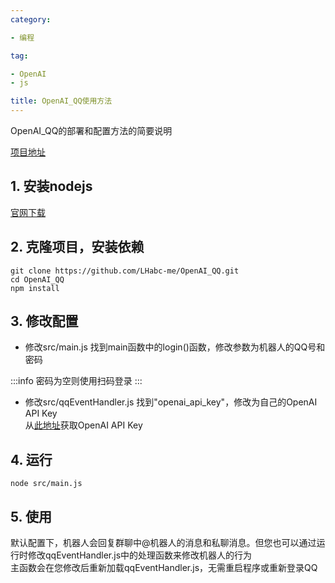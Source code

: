 ```yaml
---
category:

- 编程

tag:

- OpenAI
- js

title: OpenAI_QQ使用方法
---
```

OpenAI_QQ的部署和配置方法的简要说明
<!-- more -->

[项目地址](https://github.com/LHabc-me/OpenAI_QQ)
## 1. 安装nodejs
[官网下载](https://nodejs.org/en/)

## 2. 克隆项目，安装依赖
```shell
git clone https://github.com/LHabc-me/OpenAI_QQ.git
cd OpenAI_QQ
npm install
```

## 3. 修改配置
- 修改src/main.js
找到main函数中的login()函数，修改参数为机器人的QQ号和密码

:::info
密码为空则使用扫码登录
:::

- 修改src/qqEventHandler.js
找到"openai_api_key"，修改为自己的OpenAI API Key\
从[此地址](https://beta.openai.com/account/api-keys)获取OpenAI API Key

## 4. 运行
```shell
node src/main.js
```

## 5. 使用
默认配置下，机器人会回复群聊中@机器人的消息和私聊消息。但您也可以通过运行时修改qqEventHandler.js中的处理函数来修改机器人的行为\
主函数会在您修改后重新加载qqEventHandler.js，无需重启程序或重新登录QQ